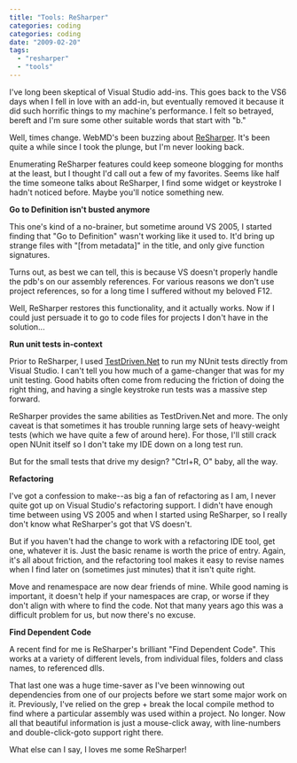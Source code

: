 ```yaml
---
title: "Tools: ReSharper"
categories: coding
categories: coding
date: "2009-02-20"
tags:
  - "resharper"
  - "tools"
---
```


I've long been skeptical of Visual Studio add-ins. This goes back to the VS6 days when I fell in love with an add-in, but eventually removed it because it did such horrific things to my machine's performance. I felt so betrayed, bereft and I'm sure some other suitable words that start with "b."



Well, times change. WebMD's been buzzing about [ReSharper](http://www.jetbrains.com/resharper/). It's been quite a while since I took the plunge, but I'm never looking back.



Enumerating ReSharper features could keep someone blogging for months at the least, but I thought I'd call out a few of my favorites. Seems like half the time someone talks about ReSharper, I find some widget or keystroke I hadn't noticed before. Maybe you'll notice something new.



**Go to Definition isn't busted anymore**

This one's kind of a no-brainer, but sometime around VS 2005, I started finding that "Go to Definition" wasn't working like it used to. It'd bring up strange files with "\[from metadata\]" in the title, and only give function signatures.



Turns out, as best we can tell, this is because VS doesn't properly handle the pdb's on our assembly references. For various reasons we don't use project references, so for a long time I suffered without my beloved F12.



Well, ReSharper restores this functionality, and it actually works. Now if I could just persuade it to go to code files for projects I don't have in the solution...



**Run unit tests in-context**

Prior to ReSharper, I used [TestDriven.Net](http://testdriven.net/) to run my NUnit tests directly from Visual Studio. I can't tell you how much of a game-changer that was for my unit testing. Good habits often come from reducing the friction of doing the right thing, and having a single keystroke run tests was a massive step forward.



ReSharper provides the same abilities as TestDriven.Net and more. The only caveat is that sometimes it has trouble running large sets of heavy-weight tests (which we have quite a few of around here). For those, I'll still crack open NUnit itself so I don't take my IDE down on a long test run.



But for the small tests that drive my design? "Ctrl+R, O" baby, all the way.



**Refactoring**

I've got a confession to make--as big a fan of refactoring as I am, I never quite got up on Visual Studio's refactoring support. I didn't have enough time between using VS 2005 and when I started using ReSharper, so I really don't know what ReSharper's got that VS doesn't.



But if you haven't had the change to work with a refactoring IDE tool, get one, whatever it is. Just the basic rename is worth the price of entry. Again, it's all about friction, and the refactoring tool makes it easy to revise names when I find later on (sometimes just minutes) that it isn't quite right.



Move and renamespace are now dear friends of mine. While good naming is important, it doesn't help if your namespaces are crap, or worse if they don't align with where to find the code. Not that many years ago this was a difficult problem for us, but now there's no excuse.



**Find Dependent Code**

A recent find for me is ReSharper's brilliant "Find Dependent Code". This works at a variety of different levels, from individual files, folders and class names, to referenced dlls.



That last one was a huge time-saver as I've been winnowing out dependencies from one of our projects before we start some major work on it. Previously, I've relied on the grep + break the local compile method to find where a particular assembly was used within a project. No longer. Now all that beautiful information is just a mouse-click away, with line-numbers and double-click-goto support right there.



What else can I say, I loves me some ReSharper!
